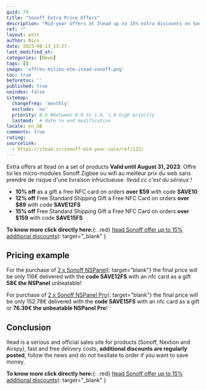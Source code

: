 ```yaml
---
guid: 79
title: "Sonoff Extra Price Offers"
description: "Mid-year offers at Itead up to 15% extra discounts on Sonoff and Nextion products, get the best price for the NSPanel or NSPanel PRO"
ref: ""
layout: post
author: Nico
date: 2023-08-13 13:27
last_modified_at: 
categories: [News]
tags: []
image: 'offres-milieu-ete-itead-sonoff.png'
toc: true
beforetoc: ''
published: true
noindex: false
sitemap:
  changefreq: 'monthly'
  exclude: 'no'
  priority: 0.5 #between 0.0 to 1.0, 1.0 high priority
  lastmod:  # date to end modification
locale: en_GB
comments: true
rating:  
sourcelink:
  - https://itead.cc/sonoff-mid-year-sale/ref/122/
---
```


Extra offers at Itead on a set of products **Valid until August 31, 2023**. Offre toi les micro-modules Sonoff Zigbee ou wifi au meilleur prix du web sans prendre de risque d'une livraison infructueuse. *Itead.cc c'est du sérieux !*

- **10% off** as a gift a free NFC card on orders **over $59** with code **SAVE10**
- **12% off** Free Standard Shipping Gift a Free NFC Card on orders **over $89** with code **SAVE12FS**
- **15% off** Free Standard Shipping Gift a Free NFC Card on orders **over $159** with code **SAVE15FS**

**To know more click directly here:**{: .red} [Itead Sonoff offer up to 15% additional discounts](https://itead.cc/sonoff-mid-year-sale/ref/122/){: target="_blank" }

## Pricing example

For the purchase of [2 x Sonoff NSPanel](https://itead.cc/product/sonoff-nspanel-smart-scene-wall-switch/ref/122/){: target="blank"} the final price will be only 116€ delivered with the **code SAVE12FS** with an nfc card as a gift **58€ the NSPanel** unbeatable!

For purchase of [2 x Sonoff NSPanel Pro](https://itead.cc/product/sonoff-nspanel-pro-smart-home-control-panel/ref/122/){: target="blank"} the final price will be only 152.78€ delivered with the **code SAVE15FS** with an nfc card as a gift or **76.39€ the unbeatable NSPanel Pro**!

## Conclusion

Itead is a serious and official sales site for products (Sonoff, Nextion and Airspy), fast and free delivery costs, **additional discounts are regularly posted**, follow the news and do not hesitate to order if you want to save money.

**To know more click directly here:**{: .red} [Itead Sonoff offer up to 15% additional discounts](https://itead.cc/sonoff-mid-year-sale/ref/122/){: target="_blank" }